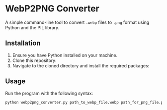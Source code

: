 # WebP2PNG Converter

A simple command-line tool to convert `.webp` files to `.png` format using Python and the PIL library.

## Installation

1. Ensure you have Python installed on your machine.
2. Clone this repository: 
3. Navigate to the cloned directory and install the required packages:

## Usage

Run the program with the following syntax:

```bash
python webp2png_converter.py path_to_webp_file.webp path_for_png_file.png

